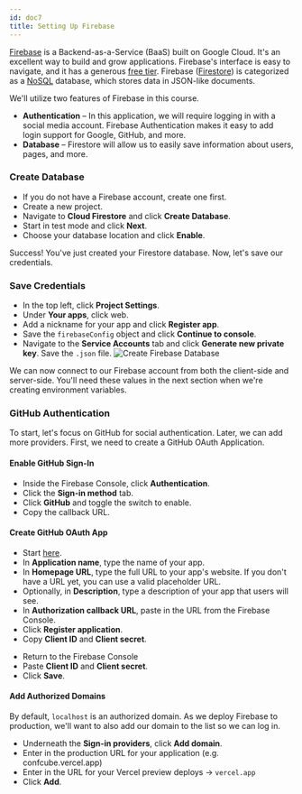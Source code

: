 ```yaml
---
id: doc7
title: Setting Up Firebase
---
```


[Firebase](https://firebase.google.com/) is a Backend-as-a-Service (BaaS) built on Google Cloud.
It's an excellent way to build and grow applications. Firebase's interface is easy to navigate, and it has a generous [free tier](https://firebase.google.com/pricing).
Firebase ([Firestore](https://firebase.google.com/products/firestore/)) is categorized as a [NoSQL](https://en.wikipedia.org/wiki/NoSQL) database, which stores data in JSON-like documents.

We'll utilize two features of Firebase in this course.

- **Authentication** – In this application, we will require logging in with a social media account. Firebase Authentication makes it easy to add login support for Google, GitHub, and more.
- **Database** – Firestore will allow us to easily save information about users, pages, and more.

### Create Database

- If you do not have a Firebase account, create one first.
- Create a new project.
- Navigate to **Cloud Firestore** and click **Create Database**.
- Start in test mode and click **Next**.
  <!-- ![Create Firebase Database](/create-db.png) -->
- Choose your database location and click **Enable**.
  <!-- ![Create Firebase Database](/enable.png) -->

Success! You've just created your Firestore database. Now, let's save our credentials.

### Save Credentials

- In the top left, click **Project Settings**.
  <!-- ![Project Settings](/project-settings.png) -->
- Under **Your apps**, click web.
  <!-- ![Create Web App](/create-app.png) -->
- Add a nickname for your app and click **Register app**.
- Save the `firebaseConfig` object and click **Continue to console**.
  <!-- ![Firebase Web App](/firebase-web-app.png) -->
- Navigate to the **Service Accounts** tab and click **Generate new private key**. Save the `.json` file.
  ![Create Firebase Database](https://yogeshdecodes.com.io/static/images/real-time-post-views/firebase/step5.png)

We can now connect to our Firebase account from both the client-side and server-side. You'll need these values in the next section when we're creating environment variables.

### GitHub Authentication

To start, let's focus on GitHub for social authentication. Later, we can add more providers. First, we need to create a GitHub OAuth Application.

#### Enable GitHub Sign-In

- Inside the Firebase Console, click **Authentication**.
- Click the **Sign-in method** tab.
- Click **GitHub** and toggle the switch to enable.
- Copy the callback URL.

#### Create GitHub OAuth App

- Start [here](https://github.com/settings/applications/new).
- In **Application name**, type the name of your app.
- In **Homepage URL**, type the full URL to your app's website. If you don't have a URL yet, you can use a valid placeholder URL.
- Optionally, in **Description**, type a description of your app that users will see.
- In **Authorization callback URL**, paste in the URL from the Firebase Console.
- Click **Register application**.
- Copy **Client ID** and **Client secret**.

<!-- ![Firebase Auth](/firebase-auth.png) -->

- Return to the Firebase Console
- Paste **Client ID** and **Client secret**.
- Click **Save**.

#### Add Authorized Domains

By default, `localhost` is an authorized domain. As we deploy Firebase to production, we'll want to also add our domain to the list so we can log in.

- Underneath the **Sign-in providers**, click **Add domain**.
- Enter in the production URL for your application (e.g. confcube.vercel.app)
- Enter in the URL for your Vercel preview deploys -> `vercel.app`
- Click **Add**.
